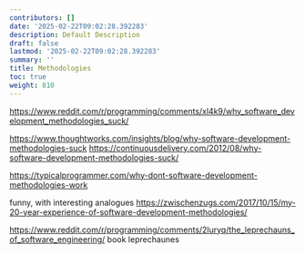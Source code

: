 ```yaml
---
contributors: []
date: '2025-02-22T09:02:28.392283'
description: Default Description
draft: false
lastmod: '2025-02-22T09:02:28.392283'
summary: ''
title: Methodologies
toc: true
weight: 810
---
```



https://www.reddit.com/r/programming/comments/xl4k9/why_software_development_methodologies_suck/


https://www.thoughtworks.com/insights/blog/why-software-development-methodologies-suck
https://continuousdelivery.com/2012/08/why-software-development-methodologies-suck/

https://typicalprogrammer.com/why-dont-software-development-methodologies-work

funny, with interesting analogues
https://zwischenzugs.com/2017/10/15/my-20-year-experience-of-software-development-methodologies/


https://www.reddit.com/r/programming/comments/2luryq/the_leprechauns_of_software_engineering/
book leprechaunes 
